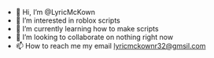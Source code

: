 - 👋 Hi, I’m @LyricMcKown
- 👀 I’m interested in roblox scripts
- 🌱 I’m currently learning how to make scripts
- 💞️ I’m looking to collaborate on nothing right now
- 📫 How to reach me my email lyricmckownr32@gmsil.com

<!---
LyricMcKown/LyricMcKown is a ✨ special ✨ repository because its `README.md` (this file) appears on your GitHub profile.
You can click the Preview link to take a look at your changes.
--->
